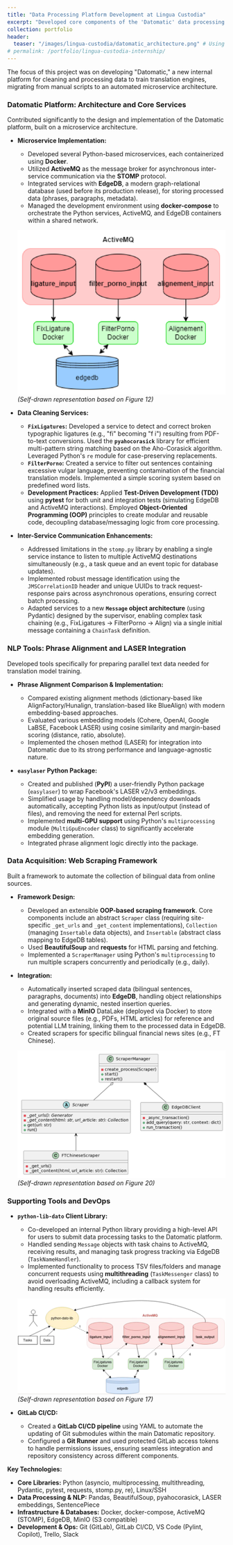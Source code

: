 ```yaml
---
title: "Data Processing Platform Development at Lingua Custodia"
excerpt: "Developed core components of the 'Datomatic' data processing platform using Python microservices (Docker, ActiveMQ, EdgeDB). Created NLP tools (phrase alignment, LASER wrapper package), a web scraping framework (BeautifulSoup, MinIO), and a client library, improving data pipelines for financial translation engines."
collection: portfolio
header:
  teaser: "/images/lingua-custodia/datomatic_architecture.png" # Using Figure 12 from the report
# permalink: /portfolio/lingua-custodia-internship/
---
```


The focus of this project was on developing "Datomatic," a new internal platform for cleaning and processing data to train translation engines, migrating from manual scripts to an automated microservice architecture.

### Datomatic Platform: Architecture and Core Services

Contributed significantly to the design and implementation of the Datomatic platform, built on a microservice architecture.

*   **Microservice Implementation:**
    *   Developed several Python-based microservices, each containerized using **Docker**.
    *   Utilized **ActiveMQ** as the message broker for asynchronous inter-service communication via the **STOMP** protocol.
    *   Integrated services with **EdgeDB**, a modern graph-relational database (used before its production release), for storing processed data (phrases, paragraphs, metadata).
    *   Managed the development environment using **docker-compose** to orchestrate the Python services, ActiveMQ, and EdgeDB containers within a shared network.

    ![Diagram of the Datomatic Architecture showing microservices, ActiveMQ, and EdgeDB](/images/lingua-custodia/datomatic_architecture.png) *(Self-drawn representation based on Figure 12)*

*   **Data Cleaning Services:**
    *   **`FixLigatures`:** Developed a service to detect and correct broken typographic ligatures (e.g., "fi" becoming "f i") resulting from PDF-to-text conversions. Used the **`pyahocorasick`** library for efficient multi-pattern string matching based on the Aho-Corasick algorithm. Leveraged Python's `re` module for case-preserving replacements.
    *   **`FilterPorno`:** Created a service to filter out sentences containing excessive vulgar language, preventing contamination of the financial translation models. Implemented a simple scoring system based on predefined word lists.
    *   **Development Practices:** Applied **Test-Driven Development (TDD)** using **pytest** for both unit and integration tests (simulating EdgeDB and ActiveMQ interactions). Employed **Object-Oriented Programming (OOP)** principles to create modular and reusable code, decoupling database/messaging logic from core processing.

*   **Inter-Service Communication Enhancements:**
    *   Addressed limitations in the `stomp.py` library by enabling a single service instance to listen to multiple ActiveMQ destinations simultaneously (e.g., a task queue and an event topic for database updates).
    *   Implemented robust message identification using the `JMSCorrelationID` header and unique UUIDs to track request-response pairs across asynchronous operations, ensuring correct batch processing.
    *   Adapted services to a new **`Message` object architecture** (using Pydantic) designed by the supervisor, enabling complex task chaining (e.g., FixLigatures -> FilterPorno -> Align) via a single initial message containing a `ChainTask` definition.

### NLP Tools: Phrase Alignment and LASER Integration

Developed tools specifically for preparing parallel text data needed for translation model training.

*   **Phrase Alignment Comparison & Implementation:**
    *   Compared existing alignment methods (dictionary-based like AlignFactory/Hunalign, translation-based like BlueAlign) with modern embedding-based approaches.
    *   Evaluated various embedding models (Cohere, OpenAI, Google LaBSE, Facebook LASER) using cosine similarity and margin-based scoring (distance, ratio, absolute).
    *   Implemented the chosen method (LASER) for integration into Datomatic due to its strong performance and language-agnostic nature.

*   **`easylaser` Python Package:**
    *   Created and published (**PyPI**) a user-friendly Python package (`easylaser`) to wrap Facebook's LASER v2/v3 embeddings.
    *   Simplified usage by handling model/dependency downloads automatically, accepting Python lists as input/output (instead of files), and removing the need for external Perl scripts.
    *   Implemented **multi-GPU support** using Python's `multiprocessing` module (`MultiGpuEncoder` class) to significantly accelerate embedding generation.
    *   Integrated phrase alignment logic directly into the package.

### Data Acquisition: Web Scraping Framework

Built a framework to automate the collection of bilingual data from online sources.

*   **Framework Design:**
    *   Developed an extensible **OOP-based scraping framework**. Core components include an abstract `Scraper` class (requiring site-specific `_get_urls` and `_get_content` implementations), `Collection` (managing `Insertable` data objects), and `Insertable` (abstract class mapping to EdgeDB tables).
    *   Used **BeautifulSoup** and **requests** for HTML parsing and fetching.
    *   Implemented a `ScraperManager` using Python's `multiprocessing` to run multiple scrapers concurrently and periodically (e.g., daily).

*   **Integration:**
    *   Automatically inserted scraped data (bilingual sentences, paragraphs, documents) into **EdgeDB**, handling object relationships and generating dynamic, nested insertion queries.
    *   Integrated with a **MinIO** DataLake (deployed via Docker) to store original source files (e.g., PDFs, HTML articles) for reference and potential LLM training, linking them to the processed data in EdgeDB.
    *   Created scrapers for specific bilingual financial news sites (e.g., FT Chinese).

    ![Class Diagram of the ScraperManager and related components](/images/lingua-custodia/scraper_manager_diagram.png) *(Self-drawn representation based on Figure 20)*

### Supporting Tools and DevOps

*   **`python-lib-dato` Client Library:**
    *   Co-developed an internal Python library providing a high-level API for users to submit data processing tasks to the Datomatic platform.
    *   Handled sending `Message` objects with task chains to ActiveMQ, receiving results, and managing task progress tracking via EdgeDB (`TaskNameHandler`).
    *   Implemented functionality to process TSV files/folders and manage concurrent requests using **multithreading** (`TaskMessenger` class) to avoid overloading ActiveMQ, including a callback system for handling results efficiently.

    ![Schema of the python-lib-dato interaction with Datomatic](/images/lingua-custodia/python_lib_dato_schema.png) *(Self-drawn representation based on Figure 17)*

*   **GitLab CI/CD:**
    *   Created a **GitLab CI/CD pipeline** using YAML to automate the updating of Git submodules within the main Datomatic repository.
    *   Configured a **Git Runner** and used protected GitLab access tokens to handle permissions issues, ensuring seamless integration and repository consistency across different components.

**Key Technologies:**

*   **Core Libraries:** Python (asyncio, multiprocessing, multithreading, Pydantic, pytest, requests, stomp.py, re), Linux/SSH
*   **Data Processing & NLP:** Pandas, BeautifulSoup, pyahocorasick, LASER embeddings, SentencePiece
*   **Infrastructure & Databases:** Docker, docker-compose, ActiveMQ (STOMP), EdgeDB, MinIO (S3 compatible)
*   **Development & Ops:** Git (GitLab), GitLab CI/CD, VS Code (Pylint, Copilot), Trello, Slack